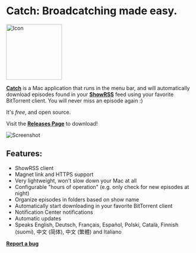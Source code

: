 Catch: Broadcatching made easy.
=====

<img src="http://www.giorgiocalderolla.com/ext/catch_icon.svg?1" alt="Icon" width="150" height="150">

**[Catch](http://www.giorgiocalderolla.com/index.html#catch)** is a Mac application that runs in the menu bar, and will automatically download episodes found in your **[ShowRSS](http://showrss.info/)** feed using your favorite BitTorrent client. You will never miss an episode again :)

It's *free*, and open source.

Visit the **[Releases Page](https://github.com/mipstian/catch/releases)** to download!

![Screenshot](http://www.giorgiocalderolla.com/img/catch_banner.png?1)

Features:
---------

  * ShowRSS client
  * Magnet link and HTTPS support
  * Very lightweight, won't slow down your Mac at all
  * Configurable "hours of operation" (e.g. only check for new episodes at night)
  * Organize episodes in folders based on show name
  * Automatically start downloading in your favorite BitTorrent client
  * Notification Center notifications
  * Automatic updates
  * Speaks English, Deutsch, Français, Español, Polski, Català, Finnish (suomi), 中文 (简体), 中文 (繁體) and Italiano

**[Report a bug](https://github.com/mipstian/catch/issues)**
